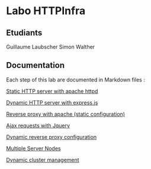 # Labo HTTPInfra

## Etudiants
Guillaume Laubscher
Simon Walther

## Documentation
Each step of this lab are documented in Markdown files :

[Static HTTP server with apache httpd](StaticHTTPServerWithApacheHTTPD.md)

[Dynamic HTTP server with express.js](DynamicHTTPServerWithExpressJs.md)

[Reverse proxy with apache (static configuration)](ReverseProxyWithApacheStaticConfiguration.md)

[Ajax requests with Jquery](AjaxRequestsWithJquery.md)

[Dynamic reverse proxy configuration](DynamicReverseProxyConfiguration.md)

[Multiple Server Nodes](MultipleServerNodes.md)

[Dynamic cluster management](DynamicClusterManagement.md)




